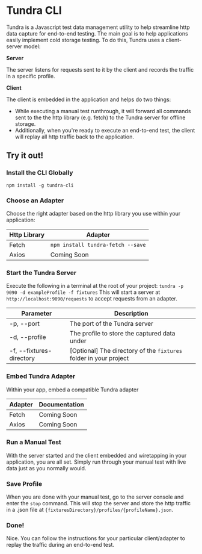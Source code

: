 # Tundra CLI

Tundra is a Javascript test data management utility to help streamline http data capture for end-to-end testing. The main goal is to help applications easily implement cold storage testing. To do this, Tundra uses a client-server model:

**Server**

The server listens for requests sent to it by the client and records the traffic in a specific profile.

**Client**

The client is embedded in the application and helps do two things:
* While executing a manual test runthrough, it will forward all commands sent to the the http library (e.g. fetch) to the Tundra server for offline storage.
* Additionally, when you're ready to execute an end-to-end test, the client will replay all http traffic back to the application.

## Try it out!

### Install the CLI Globally

`npm install -g tundra-cli`

### Choose an Adapter

Choose the right adapter based on the http library you use within your application:

| Http Library | Adapter |
| ------ | ------ |
| Fetch | `npm install tundra-fetch --save` |
| Axios | Coming Soon |

### Start the Tundra Server

Execute the following in a terminal at the root of your project: `tundra -p 9090 -d exampleProfile -f fixtures`
This will start a server at `http://localhost:9090/requests` to accept requests from an adapter.

| Parameter | Description |
| ------ | ------ |
| -p, --port | The port of the Tundra server |
| -d, --profile | The profile to store the captured data under |
| -f, --fixtures-directory | [Optional] The directory of the `fixtures` folder in your project |

### Embed Tundra Adapter

Within your app, embed a compatible Tundra adapter

| Adapter | Documentation |
| ------ | ------ |
| Fetch | Coming Soon |
| Axios | Coming Soon |

### Run a Manual Test

With the server started and the client embedded and wiretapping in your application, you are all set. Simply run through your manual test with live data just as you normally would.

### Save Profile

When you are done with your manual test, go to the server console and enter the `stop` command. This will stop the server and store the http traffic in a .json file at `{fixturesDirectory}/profiles/{profileName}.json`.

### Done!

Nice. You can follow the instructions for your particular client/adapter to replay the traffic during an end-to-end test.
